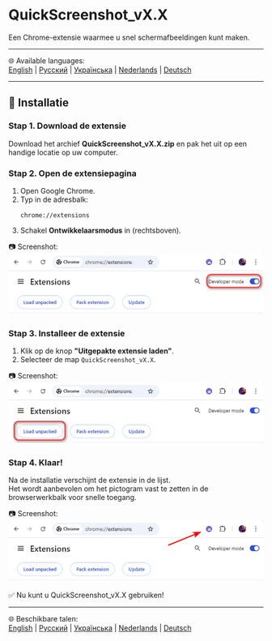 # QuickScreenshot_vX.X
Een Chrome-extensie waarmee u snel schermafbeeldingen kunt maken.

---

🌐 Available languages:  
[English](README.md) | [Русский](README.ru.md) | [Українська](README.uk.md) | [Nederlands](README.nl.md) | [Deutsch](README.de.md)

---

## 🚀 Installatie

### Stap 1. Download de extensie
Download het archief **QuickScreenshot_vX.X.zip** en pak het uit op een handige locatie op uw computer.

### Stap 2. Open de extensiepagina
1. Open Google Chrome.  
2. Typ in de adresbalk:  
   ```
   chrome://extensions
   ```
3. Schakel **Ontwikkelaarsmodus** in (rechtsboven).

📷 Screenshot:  
![Developer mode](screenshots/step2_developer_mode.png)

### Stap 3. Installeer de extensie
1. Klik op de knop **"Uitgepakte extensie laden"**.  
2. Selecteer de map `QuickScreenshot_vX.X`.  

📷 Screenshot:  
![Load unpacked](screenshots/step3_load_unpacked.png)

### Stap 4. Klaar!
Na de installatie verschijnt de extensie in de lijst.  
Het wordt aanbevolen om het pictogram vast te zetten in de browserwerkbalk voor snelle toegang.

📷 Screenshot:  
![Extension installed](screenshots/step4_installed.png)

✅ Nu kunt u QuickScreenshot_vX.X gebruiken!

---

🌐 Beschikbare talen:  
[English](README.md) | [Русский](README.ru.md) | [Українська](README.uk.md) | [Nederlands](README.nl.md) | [Deutsch](README.de.md)

